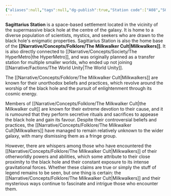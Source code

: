 ```yaml
---
{"aliases":null,"tags":null,"dg-publish":true,"Station code":["A08","S03"],"Universal Name":"","permalink":"/narrative/locations/worlds/sagittarius-station/","dgPassFrontmatter":true}
---
```


**Sagittarius Station** is a space-based settlement located in the vicinity of the supermassive black hole at the centre of the galaxy. It is home to a diverse population of scientists, mystics, and seekers who are drawn to the black hole's enigmatic properties. Sagittarius Station is also the home base of the **[[Narrative/Concepts/Folklore/The Milkwalker Cult\|Milkwalkers]]**. It is also directly connected to [[Narrative/Concepts/Society/The HyperMetro\|the HyperMetro]], and was originally planned as a transfer station for multiple smaller worlds, who ended up not joining [[Narrative/Factions/The World Unity\|The World Unity]]. 

The [[Narrative/Concepts/Folklore/The Milkwalker Cult\|Milkwalkers]] are known for their unorthodox beliefs and practices, which revolve around the worship of the black hole and the pursuit of enlightenment through its cosmic energy.

Members of [[Narrative/Concepts/Folklore/The Milkwalker Cult\|the Milkwalker cult]] are known for their extreme devotion to their cause, and it is rumoured that they perform secretive rituals and sacrifices to appease the black hole and gain its favour. Despite their controversial beliefs and practices, the [[Narrative/Concepts/Folklore/The Milkwalker Cult\|Milkwalkers]] have managed to remain relatively unknown to the wider galaxy, with many dismissing them as a fringe group.

However, there are whispers among those who have encountered the [[Narrative/Concepts/Folklore/The Milkwalker Cult\|Milkwalkers]] of their otherworldly powers and abilities, which some attribute to their close proximity to the black hole and their constant exposure to its intense gravitational forces. Whether these claims are true or simply the stuff of legend remains to be seen, but one thing is certain: the [[Narrative/Concepts/Folklore/The Milkwalker Cult\|Milkwalkers]] and their mysterious ways continue to fascinate and intrigue those who encounter them.
